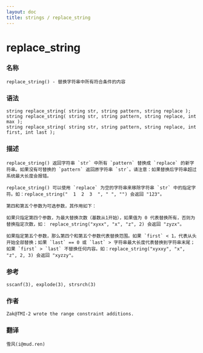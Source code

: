 ```yaml
---
layout: doc
title: strings / replace_string
---
```

# replace_string

### 名称

    replace_string() - 替换字符串中所有符合条件的内容

### 语法

    string replace_string( string str, string pattern, string replace );
    string replace_string( string str, string pattern, string replace, int max );
    string replace_string( string str, string pattern, string replace, int first, int last );

### 描述


    replace_string() 返回字符串 `str` 中所有 `pattern` 替换成 `replace` 的新字符串。如果没有可替换的 `pattern` 返回原字符串 `str`。请注意：如果替换后字符串超过系统最大长度会报错。

    replace_string() 可以使用 `replace` 为空的字符串来移除字符串 `str` 中的指定字符。如：replace_string("  1  2  3  ", " ", "") 会返回 "123"。

    第四和第五个参数为可选参数，其作用如下：

    如果只指定第四个参数，为最大替换次数（基数从1开始），如果值为 0 代表替换所有，否则为替换指定次数，如： replace_string("xyxx", "x", "z", 2) 会返回 "zyzx"。

    如果指定第五个参数，那么第四个和第五个参数代表替换范围。如果 `first` < 1，代表从头开始全部替换；如果 `last` == 0 或 `last` > 字符串最大长度代表替换到字符串末尾；如果 `first` > `last` 不替换任何内容。如：replace_string("xyxxy", "x", "z", 2, 3) 会返回 "xyzzy"。

### 参考

    sscanf(3), explode(3), strsrch(3)

### 作者

    Zak@TMI-2 wrote the range constraint additions.

### 翻译

    雪风(i@mud.ren)
